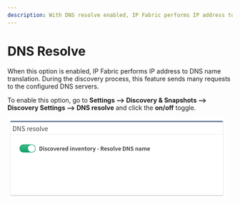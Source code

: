 ```yaml
---
description: With DNS resolve enabled, IP Fabric performs IP address to DNS name translation.
---
```


# DNS Resolve

When this option is enabled, IP Fabric performs IP address to DNS name
translation. During the discovery process, this feature sends many requests to
the configured DNS servers.

To enable this option, go to **Settings --> Discovery & Snapshots --> Discovery
Settings --> DNS resolve** and click the **on/off** toggle.

![DNS resolve](dns_resolve.png)

